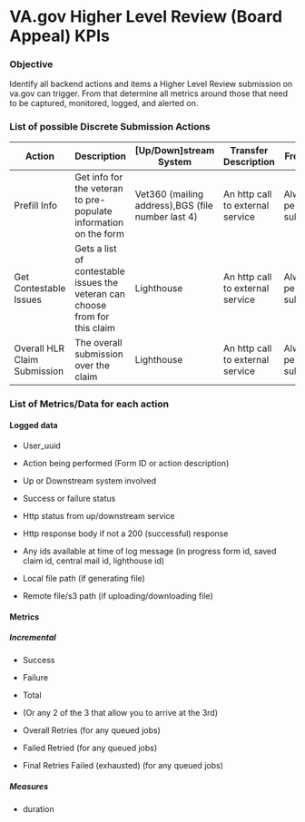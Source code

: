 VA.gov Higher Level Review (Board Appeal) KPIs
==============================================

  

### Objective 

Identify all backend actions and items a Higher Level Review submission on va.gov can trigger. From that determine all metrics around those that need to be captured, monitored, logged, and alerted on. 

  

### List of possible Discrete Submission Actions
Action | Description | [Up/Down]stream System | Transfer Description | Frequency
-- | -- | -- | -- | --
Prefill Info | Get info for the veteran to pre-populate information on the form | Vet360 (mailing address),BGS (file number last 4) | An http call to external service | Always 1 per submission
Get Contestable Issues | Gets a list of contestable issues the veteran can choose from for this claim | Lighthouse | An http call to external service | Always 1 per submission
Overall HLR Claim Submission | The overall submission over the claim | Lighthouse | An http call to external service | Always 1 per submission
  


  
  

### List of Metrics/Data for each action

#### Logged data

*   User\_uuid
    
*   Action being performed (Form ID or action description)
    
*   Up or Downstream system involved
    
*   Success or failure status
    
*   Http status from up/downstream service
    
*   Http response body if not a 200 (successful) response 
    
*   Any ids available at time of log message (in progress form id, saved claim id, central mail id, lighthouse id)
    
*   Local file path (if generating file)
    
*   Remote file/s3 path (if uploading/downloading file)
    

  

#### Metrics

##### Incremental

*   Success
    
*   Failure
    
*   Total 
    
*   (Or any 2 of the 3 that allow you to arrive at the 3rd)
*   Overall Retries (for any queued jobs)
*   Failed Retried (for any queued jobs)
*   Final Retries Failed (exhausted) (for any queued jobs)
    

##### Measures

*   duration
    
